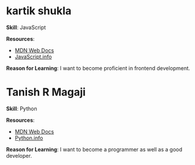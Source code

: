 # kartik shukla

**Skill**: JavaScript

**Resources**:
- [MDN Web Docs](https://developer.mozilla.org/en-US/docs/Web/JavaScript)
- [JavaScript.info](https://javascript.info/)

**Reason for Learning**: I want to become proficient in frontend development.

# Tanish R Magaji

**Skill**: Python

**Resources**:
- [MDN Web Docs](https://developer.mozilla.org/en-US/docs/Glossary/Python)
- [Python.info](https://www.teradata.com/glossary/what-is-python#:~:text=Python%20is%20an%20interpreted%2C%20object,British%20comedy%20group%20Monty%20Python.)

**Reason for Learning**: I want to become a programmer as well as a good developer.
